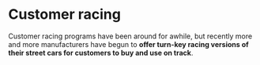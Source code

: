 ---
---
# Customer racing

Customer racing programs have been around for awhile, but recently more and more manufacturers have begun to **offer turn-key racing versions of their street cars for customers to buy and use on track**.